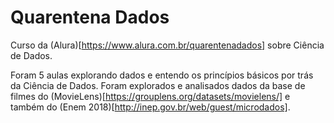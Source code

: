 # Quarentena Dados

Curso da (Alura)[https://www.alura.com.br/quarentenadados] sobre Ciência de Dados. 

Foram 5 aulas explorando dados e entendo os princípios básicos por trás da Ciência de Dados. Foram explorados e analisados dados da base de filmes do (MovieLens)[https://grouplens.org/datasets/movielens/] e também do (Enem 2018)[http://inep.gov.br/web/guest/microdados].

